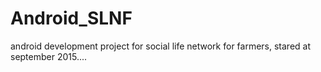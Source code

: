 # Android_SLNF
android development project for social life network for farmers, stared at september 2015....
